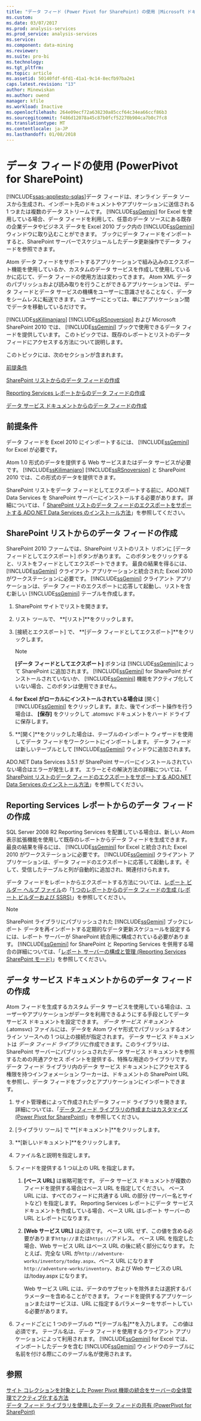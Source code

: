 ```yaml
---
title: "データ フィード (Power Pivot for SharePoint) の使用 |Microsoft ドキュメント"
ms.custom: 
ms.date: 03/07/2017
ms.prod: analysis-services
ms.prod_service: analysis-services
ms.service: 
ms.component: data-mining
ms.reviewer: 
ms.suite: pro-bi
ms.technology: 
ms.tgt_pltfrm: 
ms.topic: article
ms.assetid: 50140fdf-6fd1-41a1-9c14-8ecfb97ba2e1
caps.latest.revision: "13"
author: Minewiskan
ms.author: owend
manager: kfile
ms.workload: Inactive
ms.openlocfilehash: 264e09ecf72a638230a85ccf64c34ea66ccf86b3
ms.sourcegitcommit: f486d12078a45c87b0fcf52270b904ca7b0c7fc8
ms.translationtype: MT
ms.contentlocale: ja-JP
ms.lasthandoff: 01/08/2018
---
```

# <a name="use-data-feeds-power-pivot-for-sharepoint"></a>データ フィードの使用 (PowerPivot for SharePoint)
[!INCLUDE[ssas-appliesto-sqlas](../../includes/ssas-appliesto-sqlas.md)]データ フィードは、オンライン データ ソースから生成され、インポート先のドキュメントやアプリケーションに送信される 1 つまたは複数のデータ ストリームです。 [!INCLUDE[ssGemini](../../includes/ssgemini-md.md)] for Excel を使用している場合、データ フィードを利用して、任意のデータ ソースにある既存の企業データやビジネス データを Excel 2010 ブック内の [!INCLUDE[ssGemini](../../includes/ssgemini-md.md)] ウィンドウに取り込むことができます。 ブックにデータ フィードをインポートすると、SharePoint サーバーでスケジュールしたデータ更新操作でデータ フィードを参照できます。  
  
 Atom データ フィードをサポートするアプリケーションで組み込みのエクスポート機能を使用しているか、カスタムのデータ サービスを作成して使用しているかに応じて、データ フィードの使用方法は変わってきます。 Atom XML データのパブリッシュおよび読み取りを行うことができるアプリケーションでは、データ フィードとデータ サービスの機構をユーザーに意識させることなく、データをシームレスに転送できます。 ユーザーにとっては、単にアプリケーション間でデータを移動しているだけです。  
  
 [!INCLUDE[ssKilimanjaro](../../includes/sskilimanjaro-md.md)] [!INCLUDE[ssRSnoversion](../../includes/ssrsnoversion-md.md)] および Microsoft SharePoint 2010 では、 [!INCLUDE[ssGemini](../../includes/ssgemini-md.md)] ブックで使用できるデータ フィードを提供しています。 このトピックでは、既存のレポートとリストのデータ フィードにアクセスする方法について説明します。  
  
 このトピックには、次のセクションが含まれます。  
  
 [前提条件](#prereq)  
  
 [SharePoint リストからのデータ フィードの作成](#sharepointlist)  
  
 [Reporting Services レポートからのデータ フィードの作成](#rsreport)  
  
 [データ サービス ドキュメントからのデータ フィードの作成](#dsdoc)  
  
##  <a name="prereq"></a> 前提条件  
 データ フィードを Excel 2010 にインポートするには、 [!INCLUDE[ssGemini](../../includes/ssgemini-md.md)] for Excel が必要です。  
  
 Atom 1.0 形式のデータを提供する Web サービスまたはデータ サービスが必要です。 [!INCLUDE[ssKilimanjaro](../../includes/sskilimanjaro-md.md)] [!INCLUDE[ssRSnoversion](../../includes/ssrsnoversion-md.md)] と SharePoint 2010 では、この形式のデータを提供できます。  
  
 SharePoint リストをデータ フィードとしてエクスポートする前に、ADO.NET Data Services を SharePoint サーバーにインストールする必要があります。 詳細については、「 [SharePoint リストのデータ フィードのエクスポートをサポートする ADO.NET Data Services のインストール方法](http://msdn.microsoft.com/en-us/f32527ae-f623-4e08-adfb-6d3262f5c2ac)」を参照してください。  
  
##  <a name="sharepointlist"></a> SharePoint リストからのデータ フィードの作成  
 SharePoint 2010 ファームでは、SharePoint リストのリスト リボンに [データ フィードとしてエクスポート] ボタンがあります。 このボタンをクリックすると、リストをフィードとしてエクスポートできます。 最良の結果を得るには、 [!INCLUDE[ssGemini](../../includes/ssgemini-md.md)] クライアント アプリケーションと統合された Excel 2010 がワークステーションに必要です。 [!INCLUDE[ssGemini](../../includes/ssgemini-md.md)] クライアント アプリケーションは、データ フィードのエクスポートに応答して起動し、リストを含む新しい [!INCLUDE[ssGemini](../../includes/ssgemini-md.md)] テーブルを作成します。  
  
1.  SharePoint サイトでリストを開きます。  
  
2.  リスト ツールで、 **[リスト]**をクリックします。  
  
3.  [接続とエクスポート] で、 **[データ フィードとしてエクスポート]**をクリックします。  
  
    > [!NOTE]  
    >  **[データ フィードとしてエクスポート]** ボタンは [!INCLUDE[ssGemini](../../includes/ssgemini-md.md)]によって SharePoint に追加されます。 [!INCLUDE[ssGemini](../../includes/ssgemini-md.md)] for SharePoint がインストールされていないか、 [!INCLUDE[ssGemini](../../includes/ssgemini-md.md)] 機能をアクティブ化していない場合、このボタンは使用できません。  
  
4.  **for Excel がローカルにインストールされている場合は** [開く] [!INCLUDE[ssGemini](../../includes/ssgemini-md.md)] をクリックします。また、後でインポート操作を行う場合は、 **[保存]** をクリックして .atomsvc ドキュメントをハード ドライブに保存します。  
  
5.  **[開く]**をクリックした場合は、テーブルのインポート ウィザードを使用してデータ フィードをワークシートにインポートします。 データ フィードは新しいテーブルとして [!INCLUDE[ssGemini](../../includes/ssgemini-md.md)] ウィンドウに追加されます。  
  
 ADO.NET Data Services 3.5.1 が SharePoint サーバーにインストールされていない場合はエラーが発生します。 エラーとその解決方法の詳細については、「 [SharePoint リストのデータ フィードのエクスポートをサポートする ADO.NET Data Services のインストール方法](http://msdn.microsoft.com/en-us/f32527ae-f623-4e08-adfb-6d3262f5c2ac)」を参照してください。  
  
##  <a name="rsreport"></a> Reporting Services レポートからのデータ フィードの作成  
 SQL Server 2008 R2 Reporting Services を配置している場合は、新しい Atom 表示拡張機能を使用して既存のレポートからデータ フィードを生成できます。 最良の結果を得るには、 [!INCLUDE[ssGemini](../../includes/ssgemini-md.md)] for Excel と統合された Excel 2010 がワークステーションに必要です。 [!INCLUDE[ssGemini](../../includes/ssgemini-md.md)] クライアント アプリケーションは、データ フィードのエクスポートに応答して起動します。そして、受信したテーブルと列が自動的に追加され、関連付けられます。  
  
 データ フィードをレポートからエクスポートする方法については、[レポート ビルダー ヘルプ ファイル](http://go.microsoft.com/fwlink/?LinkId=154494)の「[1 つのレポートからのデータ フィードの生成 (レポート ビルダーおよび SSRS)](../../reporting-services/report-builder/generate-data-feeds-from-a-report-report-builder-and-ssrs.md)」を参照してください。  
  
> [!NOTE]  
>  SharePoint ライブラリにパブリッシュされた [!INCLUDE[ssGemini](../../includes/ssgemini-md.md)] ブックにレポート データを再インポートする定期的なデータ更新スケジュールを設定するには、レポート サーバーが SharePoint 統合用に構成されている必要があります。 [!INCLUDE[ssGemini](../../includes/ssgemini-md.md)] for SharePoint と Reporting Services を併用する場合の詳細については、「[レポート サーバーの構成と管理 (Reporting Services SharePoint モード)](../../reporting-services/report-server-sharepoint/configuration-and-administration-of-a-report-server.md)」を参照してください。  
  
##  <a name="dsdoc"></a> データ サービス ドキュメントからのデータ フィードの作成  
 Atom フィードを生成するカスタム データ サービスを使用している場合は、ユーザーやアプリケーションがデータを利用できるようにする手段としてデータ サービス ドキュメントを設定できます。 *データ サービス ドキュメント* (.atomsvc) ファイルには、データを Atom ワイヤ形式でパブリッシュするオンライン ソースへの 1 つ以上の接続が指定されます。 データ サービス ドキュメントは *データ フィード ライブラリ*に作成できます。このライブラリは、SharePoint サーバーにパブリッシュされたデータ サービス ドキュメントを参照するための共通アクセス ポイントを提供する、特殊な用途のライブラリです。 データ フィード ライブラリ内のデータ サービス ドキュメントにアクセスする権限を持つインフォメーション ワーカーは、ドキュメントの SharePoint URL を参照し、データ フィードをブックとアプリケーションにインポートできます。  
  
1.  サイト管理者によって作成されたデータ フィード ライブラリを開きます。 詳細については、「[データ フィード ライブラリの作成またはカスタマイズ (Power Pivot for SharePoint)](../../analysis-services/power-pivot-sharepoint/create-or-customize-a-data-feed-library-power-pivot-for-sharepoint.md)」を参照してください。  
  
2.  [ライブラリ ツール] で **[ドキュメント]**をクリックします。  
  
3.  **[新しいドキュメント]**をクリックします。  
  
4.  ファイル名と説明を指定します。  
  
5.  フィードを提供する 1 つ以上の URL を指定します。  
  
    1.  **[ベース URL]** は省略可能です。 データ サービス ドキュメントが複数のフィードを提供する場合はベース URL を指定してください。 ベース URL には、すべてのフィードに共通する URL の部分 (サーバー名とサイトなど) を指定します。 Reporting Services レポートにデータ サービス ドキュメントを作成している場合、ベース URL はレポート サーバーの URL とレポートになります。  
  
    2.  **[Web サービス URL]** は必須です。 ベース URL せず、この値を含める必要があります`http://`または`https://`アドレス。 ベース URL を指定した場合、Web サービス URL はベース URL の後に続く部分になります。 たとえば、完全な URL が`http://adventure-works/inventory/today.aspx`、ベース URL になります`http://adventure-works/inventory`、および Web サービスの URL は/today.aspx になります。  
  
         Web サービス URL には、データのサブセットを除外または選択するパラメーターを含めることができます。 フィードを提供するアプリケーションまたはサービスは、URL に指定するパラメーターをサポートしている必要があります。  
  
6.  フィードごとに 1 つのテーブルの **[テーブル名]**を入力します。 この値は必須です。 テーブル名は、データ フィードを使用するクライアント アプリケーションによって利用されます。 [!INCLUDE[ssGemini](../../includes/ssgemini-md.md)] for Excel では、インポートしたデータを含む [!INCLUDE[ssGemini](../../includes/ssgemini-md.md)] ウィンドウのテーブルに名前を付ける際にこのテーブル名が使用されます。  
  
## <a name="see-also"></a>参照  
 [サイト コレクションを対象とした Power Pivot 機能の統合をサーバーの全体管理でアクティブ化する方法](../../analysis-services/power-pivot-sharepoint/activate-power-pivot-integration-for-site-collections-in-ca.md)   
 [データ フィード ライブラリを使用したデータ フィードの共有 (PowerPivot for SharePoint)](../../analysis-services/power-pivot-sharepoint/share-data-feeds-using-a-data-feed-library-power-pivot-for-sharepoint.md)  
  
  
